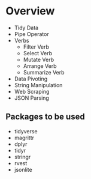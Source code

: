 # Overview
- Tidy Data
- Pipe Operator
- Verbs
  - Filter Verb
  - Select Verb
  - Mutate Verb
  - Arrange Verb
  - Summarize Verb
- Data Pivoting
- String Manipulation
- Web Scraping
- JSON Parsing

## Packages to be used
- tidyverse
- magrittr
- dplyr
- tidyr
- stringr
- rvest
- jsonlite